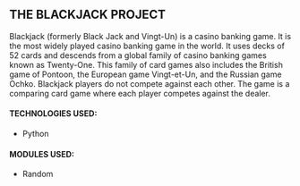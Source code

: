 ## THE BLACKJACK PROJECT

Blackjack (formerly Black Jack and Vingt-Un) is a casino banking game. It is the most widely played casino banking game in the world. It uses decks of 52 cards and descends from a global family of casino banking games known as Twenty-One. This family of card games also includes the British game of Pontoon, the European game Vingt-et-Un, and the Russian game Ochko. Blackjack players do not compete against each other. The game is a comparing card game where each player competes against the dealer.

#### TECHNOLOGIES USED: 
* Python

#### MODULES USED: 
* Random